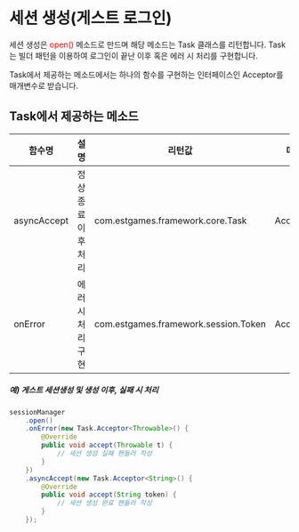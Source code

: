 # 세션 생성(게스트 로그인)

세션 생성은 <span style="color:red">open()</span> 메소드로 만드며 해당 메소드는 Task 클래스를 리턴합니다. Task는 빌더 패턴을 이용하여 로그인이 끝난 이후 혹은 에러 시 처리를 구현합니다.

Task에서 제공하는 메소드에서는 하나의 함수를 구현하는 인터페이스인 Acceptor를 매개변수로 받습니다.


## Task에서 제공하는 메소드

|함수명|설명|리턴값|매개변수|
|-|-|-|-|
|asyncAccept|정상종료 이후 처리|com.estgames.framework.core.Task|Acceptor&lt;T>|
|onError|에러시 처리 구현|com.estgames.framework.session.Token|Acceptor&lt;T>|


##### 예) 게스트 세션생성 및 생성 이후, 실패 시 처리

```java
sessionManager
    .open()
    .onError(new Task.Acceptor<Throwable>() {
        @Override
        public void accept(Throwable t) {
            // 세션 생성 실패 핸들러 작성
        }
    })
    .asyncAccept(new Task.Acceptor<String>() {
        @Override
        public void accept(String token) {
            // 세션 생성 완료 핸들러 작성
        }
    });
```